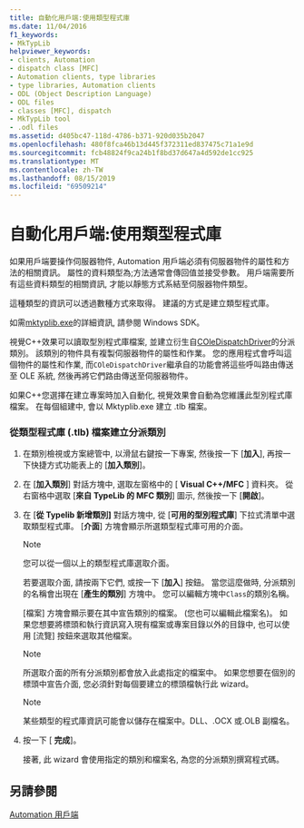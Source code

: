 ```yaml
---
title: 自動化用戶端:使用類型程式庫
ms.date: 11/04/2016
f1_keywords:
- MkTypLib
helpviewer_keywords:
- clients, Automation
- dispatch class [MFC]
- Automation clients, type libraries
- type libraries, Automation clients
- ODL (Object Description Language)
- ODL files
- classes [MFC], dispatch
- MkTypLib tool
- .odl files
ms.assetid: d405bc47-118d-4786-b371-920d035b2047
ms.openlocfilehash: 480f8fca46b13d445f372311ed837475c71a1e9d
ms.sourcegitcommit: fcb48824f9ca24b1f8bd37d647a4d592de1cc925
ms.translationtype: MT
ms.contentlocale: zh-TW
ms.lasthandoff: 08/15/2019
ms.locfileid: "69509214"
---
```

# <a name="automation-clients-using-type-libraries"></a>自動化用戶端:使用類型程式庫

如果用戶端要操作伺服器物件, Automation 用戶端必須有伺服器物件的屬性和方法的相關資訊。 屬性的資料類型為;方法通常會傳回值並接受參數。 用戶端需要所有這些資料類型的相關資訊, 才能以靜態方式系結至伺服器物件類型。

這種類型的資訊可以透過數種方式來取得。 建議的方式是建立類型程式庫。

如需[mktyplib.exe](/windows/win32/Midl/differences-between-midl-and-mktyplib)的詳細資訊, 請參閱 Windows SDK。

視覺C++效果可以讀取型別程式庫檔案, 並建立衍生自[COleDispatchDriver](../mfc/reference/coledispatchdriver-class.md)的分派類別。 該類別的物件具有複製伺服器物件的屬性和作業。 您的應用程式會呼叫這個物件的屬性和作業, 而`COleDispatchDriver`繼承自的功能會將這些呼叫路由傳送至 OLE 系統, 然後再將它們路由傳送至伺服器物件。

如果C++您選擇在建立專案時加入自動化, 視覺效果會自動為您維護此型別程式庫檔案。 在每個組建中, 會以 Mktyplib.exe 建立 .tlb 檔案。

### <a name="to-create-a-dispatch-class-from-a-type-library-tlb-file"></a>從類型程式庫 (.tlb) 檔案建立分派類別

1. 在類別檢視或方案總管中, 以滑鼠右鍵按一下專案, 然後按一下 [**加入**], 再按一下快捷方式功能表上的 [**加入類別**]。

1. 在 [**加入類別**] 對話方塊中, 選取左窗格中的 [ **Visual C++/MFC** ] 資料夾。 從右窗格中選取 [**來自 TypeLib 的 MFC 類別**] 圖示, 然後按一下 [**開啟**]。

1. 在 [**從 Typelib 新增類別]** 對話方塊中, 從 [**可用的型別程式庫**] 下拉式清單中選取類型程式庫。 [**介面**] 方塊會顯示所選類型程式庫可用的介面。

    > [!NOTE]
    >  您可以從一個以上的類型程式庫選取介面。

   若要選取介面, 請按兩下它們, 或按一下 [**加入**] 按鈕。 當您這麼做時, 分派類別的名稱會出現在 [**產生的類別**] 方塊中。 您可以編輯方塊中`Class`的類別名稱。

   [檔案] 方塊會顯示要在其中宣告類別的檔案。 (您也可以編輯此檔案名)。 如果您想要將標頭和執行資訊寫入現有檔案或專案目錄以外的目錄中, 也可以使用 [流覽] 按鈕來選取其他檔案。

    > [!NOTE]
    >  所選取介面的所有分派類別都會放入此處指定的檔案中。 如果您想要在個別的標頭中宣告介面, 您必須針對每個要建立的標頭檔執行此 wizard。

    > [!NOTE]
    >  某些類型的程式庫資訊可能會以儲存在檔案中。DLL、.OCX 或.OLB 副檔名。

1. 按一下 [ **完成**]。

   接著, 此 wizard 會使用指定的類別和檔案名, 為您的分派類別撰寫程式碼。

## <a name="see-also"></a>另請參閱

[Automation 用戶端](../mfc/automation-clients.md)
